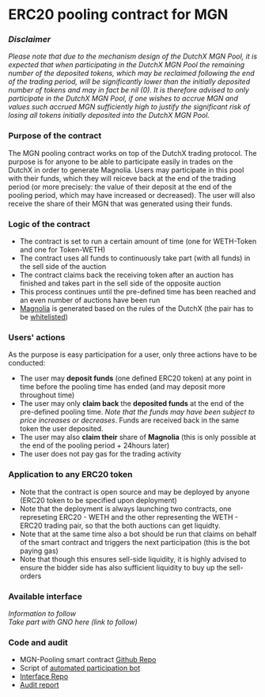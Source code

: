 # ERC20 pooling contract for MGN

### *Disclaimer*
*Please note that due to the mechanism design of the DutchX MGN Pool, it is expected that when participating in the DutchX MGN Pool the remaining number of the deposited tokens, which may be reclaimed following the end of the trading period, will be significantly lower than the initially deposited number of tokens and may in fact be nil (0). It is therefore advised to only participate in the DutchX MGN Pool, if one wishes to accrue MGN and values such accrued MGN sufficiently high to justify the significant risk of losing all tokens initially deposited into the DutchX MGN Pool.*

### Purpose of the contract
The MGN pooling contract works on top of the DutchX trading protocol. The purpose is for anyone to be able to participate easily in trades on the DutchX in order to generate Magnolia. 
Users may participate in this pool with their funds, which they will reiceve back at the end of the trading period (or more precisely: the value of their deposit at the end of the pooling period, which may have increased or decreased). 
The user will also receive the share of their MGN that was generated using their funds.

### Logic of the contract
- The contract is set to run a certain amount of time (one for WETH-Token and one for Token-WETH)
- The contract uses all funds to continuously take part (with all funds) in the sell side of the auction
- The contract claims back the receiving token after an auction has finished and takes part in the sell side of the opposite auction
- This process continues until the pre-defined time has been reached and an even number of auctions have  been run
- [Magnolia](https://dutchx.readthedocs.io/en/latest/mechanism.html#magnolia) is generated based on the rules of the DutchX (the pair has to be [whitelisted](https://dutchx.readthedocs.io/en/latest/mechanism.html#whitelist))

### Users' actions
As the purpose is easy participation for a user, only three actions have to be conducted:
- The user may **deposit funds** (one defined ERC20 token) at any point in time before the pooling time has ended (and may deposit more throughout time)
- The user may only **claim back** the **deposited funds** at the end of the pre-defined pooling time. *Note that the funds may have been subject to price increases or decreases*. Funds are received back in the same token the user deposited.
- The user may also **claim their** share of **Magnolia** (this is only possible at the end of the pooling period + 24hours later)
- The user does not pay gas for the trading activity

### Application to any ERC20 token
- Note that the contract is open source and may be deployed by anyone (ERC20 token to be specified upon deployment)
- Note that the deployment is always launching two contracts, one represeting ERC20 - WETH and the other representing the WETH - ERC20 trading pair, so that the both auctions can get liquidty. 
- Note that at the same time also a bot should be run that claims on behalf of the smart contract and triggers the next participation (this is the bot paying gas) 
- Note that though this ensures sell-side liquidity, it is highly advised to ensure the bidder side has also sufficient liquidity to buy up the sell-orders

### Available interface
*Information to follow*  
*Take part with GNO here (link to follow)*

### Code and audit
- MGN-Pooling smart contract [Github Repo](https://github.com/gnosis/dx-mgn-pool)
- Script of [automated participation bot](https://github.com/gnosis/dx-mgn-pool/tree/master/scripts)  
- [Interface Repo](https://github.com/gnosis/dx-mgn-pool-react)
- [Audit report](https://github.com/g0-group/Audits/blob/master/DX-MGN-POOL.md)
